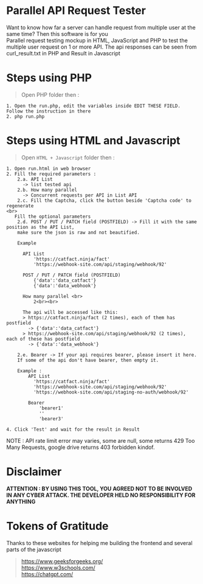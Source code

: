 # Parallel API Request Tester
Want to know how far a server can handle request from multiple user at the same time? Then this software is for you<br>
Parallel request testing mockup in HTML, JavaScript and PHP to test the multiple user request on 1 or more API. The api responses can be seen from curl_result.txt in PHP and Result in Javascript

# Steps using PHP
> Open PHP folder then :
```
1. Open the run.php, edit the variables inside EDIT THESE FIELD. Follow the instruction in there
2. php run.php 
```

# Steps using HTML and Javascript
> Open `HTML + Javascript` folder then :
```
1. Open run.html in web browser
2. Fill the required parameters :
    2.a. API List 
      -> list tested api
    2.b. How many parallel 
      -> Concurrent requests per API in List API
    2.c. Fill the Captcha, click the button beside 'Captcha code' to regenerate
<br>
   Fill the optional parameters
    2.d. POST / PUT / PATCH field (POSTFIELD) -> Fill it with the same position as the API List, 
    make sure the json is raw and not beautified.

    Example
    
      API List  
          'https://catfact.ninja/fact'
          'https://webhook-site.com/api/staging/webhook/92'

      POST / PUT / PATCH field (POSTFIELD) 
          {'data':'data_catfact'}
          {'data':'data_webhook'}
     
      How many parallel <br>
          2<br><br>
     
      The api will be accessed like this:
      > https://catfact.ninja/fact (2 times), each of them has postfield 
        -> {'data':'data_catfact'}
      > https://webhook-site.com/api/staging/webhook/92 (2 times), each of these has postfield 
        -> {'data':'data_webhook'}

    2.e. Bearer -> If your api requires bearer, please insert it here.
    If some of the api don't have bearer, then empty it.

    Example :
        API List
          'https://catfact.ninja/fact'
          'https://webhook-site.com/api/staging/webhook/92'
          'https://webhook-site.com/api/staging-no-auth/webhook/92'
          
        Bearer 
            'bearer1'
            ''
            'bearer3'

4. Click 'Test' and wait for the result in Result
```
NOTE : API rate limit error may varies, some are null, some returns 429 Too Many Requests, google drive returns 403 forbidden kindof.

# Disclaimer
<b>ATTENTION : BY USING THIS TOOL, YOU AGREED NOT TO BE INVOLVED IN ANY CYBER ATTACK. THE DEVELOPER HELD NO RESPONSIBILITY FOR ANYTHING</b>

# Tokens of Gratitude
Thanks to these websites for helping me building the frontend and several parts of the javascript
 > https://www.geeksforgeeks.org/<br>
 > https://www.w3schools.com/<br>
 > https://chatgpt.com/<br>
